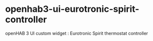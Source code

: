 # openhab3-ui-eurotronic-spirit-controller
openHAB 3 UI custom widget : Eurotronic Spirit thermostat controller

